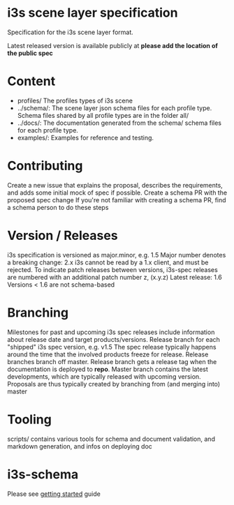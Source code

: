 # i3s scene layer specification

Specification for the i3s scene layer format.

Latest released version is available publicly at **please add the location of the public spec**

# Content
- profiles/ The profiles types of i3s scene 
- ../schema/: The scene layer json schema files for each profile type. Schema files shared by all profile types are in the folder all/
- ../docs/: The documentation generated from the schema/ schema files for each profile type. 
- examples/: Examples for reference and testing.

# Contributing
Create a new issue that explains the proposal, describes the requirements, and adds some initial mock of spec if possible.
Create a schema PR with the proposed spec change
If you're not familiar with creating a schema PR, find a schema person to do these steps

# Version / Releases
i3s specification is versioned as major.minor, e.g. 1.5
Major number denotes a breaking change: 2.x i3s cannot be read by a 1.x client, and must be rejected.
To indicate patch releases between versions, i3s-spec releases are numbered with an additional patch number z, (x.y.z)
Latest release: 1.6
Versions < 1.6 are not schema-based
# Branching
Milestones for past and upcoming i3s spec releases include information about release date and target products/versions.
Release branch for each "shipped" i3s spec version, e.g. v1.5
The spec release typically happens around the time that the involved products freeze for release.
Release branches branch off master.
Release branch gets a release tag when the documentation is deployed to **repo**.
Master branch contains the latest developments, which are typically released with upcoming version.
Proposals are thus typically created by branching from (and merging into) master
# Tooling
scripts/ contains various tools for schema and document validation, and markdown generation, and infos on deploying doc

# i3s-schema
Please see [getting started](manual/getting_started.md) guide
